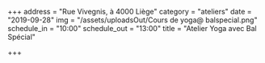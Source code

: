 +++
address = "Rue Vivegnis, à 4000 Liège"
category = "ateliers"
date = "2019-09-28"
img = "/assets/uploadsOut/Cours de yoga@ balspecial.png"
schedule_in = "10:00"
schedule_out = "13:00"
title = "Atelier Yoga avec Bal Spécial"

+++
